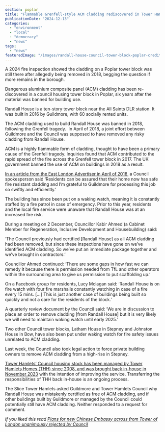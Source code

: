 ```yaml
---
section: poplar
title: "Flammable Grenfell-style ACM cladding rediscovered in Tower Hamlets Council tower block despite assurances"
publicationDate: "2024-12-13"
categories: 
  - "environment"
  - "local"
  - "democracy"
  - "news"
tags: 
  - "news"
featuredImage: "/images/randall-house-council-tower-block-poplar-credit-czwg-architects.jpg"
---
```


A 2024 fire inspection showed the cladding on a Poplar tower block was still there after allegedly being removed in 2018, begging the question if more remains in the borough.

Dangerous aluminium composite panel (ACM) cladding has been re-discovered in a council housing tower block in Poplar, six years after the material was banned for building use. 

Randall House is a ten-story tower block near the All Saints DLR station. It was built in 2016 by Guildmore, with 60 socially rented units. 

The ACM cladding used to build Randall House was banned in 2018, following the Grenfell tragedy.  In April of 2018, a joint effort between Guildmore and the Council was supposed to have removed any risky cladding from Randall House. 

ACM is a highly flammable form of cladding, thought to have been a primary cause of the Grenfell tragedy. Inquiries found that ACM contributed to the rapid spread of the fire across the Grenfell tower block in 2017. The UK government banned the use of ACM on buildings in 2018 as a result. 

[In an article from the East London Advertiser in April of 2018,](https://www.eastlondonadvertiser.co.uk/news/20960529.dangerous-cladding-removed-tower-block-poplar/) a Council spokesperson said ‘Residents can be assured that their home now has safe fire resistant cladding and I’m grateful to Guildmore for processing this job so swiftly and efficiently.’

The building has since been put on a waking watch, meaning it is constantly staffed by a fire patrol in case of emergency. Prior to this year, residents and the local fire service were unaware that Randall House was at an increased fire risk. 

During a meeting on 2 December, Councillor Kabir Ahmed (a Cabinet Member for Regeneration, Inclusive Development and Housebuilding) said: 

‘The Council previously had certified \[Randall House\] as all ACM cladding had been removed, but since these inspections have gone on we’ve identified ACM cladding. So we’ve put an immediate package together and we’ve brought in contractors.’ 

Councillor Ahmed continued: ‘There are some gaps in how fast we can remedy it because there is permission needed from TfL and other operators within the surrounding area to give us permission to put scaffolding up.’ 

On a Facebook group for residents, Lucy Mclagan said: ‘Randall House is on fire watch with four fire marshalls constantly watching in case of a fire every 15 mins. \[...\] This is just another case of buildings being built so quickly and not a care for the residents of the block.’

A quarterly review document by the Council said: ‘We are in discussion to place an order to remove cladding \[from Randall House\] but it is very likely we will need to maintain waking watch until early 2025.’

Two other Council tower blocks, Latham House in Stepney and Johnston House in Bow, have also been put under waking watch for fire safety issues unrelated to ACM cladding. 

Last week, the Council also took legal action to force private building owners to remove ACM cladding from a high-rise in Stepney. 

[Tower Hamlets’ Council housing stock has been managed by Tower Hamlets Homes (THH) since 2008, and was brought back in-house in November 2023](https://romanroadlondon.com/council-moves-tower-hamlets-homes-in-house/) with the intention of improving the service. Transferring the responsibilities of THH back in-house is an ongoing process.

The Slice Tower Hamlets asked Guildmore and Tower Hamlets Council why Randall House was mistakenly certified as free of ACM cladding, and if other buildings built by Guildmore or managed by the Council could potentially still have ACM cladding. Neither responded to a request for comment. 

_If you liked this read [Plans for new Chinese Embassy across from Tower of London unanimously rejected by Council](https://whitechapellondon.co.uk/chinese-embassy-opposite-tower-of-london-plans-rejected/)_
